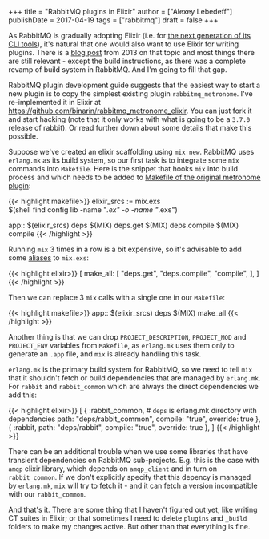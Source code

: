 +++
title = "RabbitMQ plugins in Elixir"
author = ["Alexey Lebedeff"]
publishDate = 2017-04-19
tags = ["rabbitmq"]
draft = false
+++

As RabbitMQ is gradually adopting Elixir (i.e. for [the next
generation of its CLI tools](https://github.com/rabbitmq/rabbitmq-cli)), it's natural that one would also want
to use Elixir for writing plugins. There is a [blog post](https://www.rabbitmq.com/blog/2013/06/03/using-elixir-to-write-rabbitmq-plugins/) from 2013
on that topic and most things there are still relevant - except the
build instructions, as there was a complete revamp of build system
in RabbitMQ. And I'm going to fill that gap.

<!--more-->

RabbitMQ plugin development guide suggests that the easiest way to
start a new plugin is to copy the simplest existing plugin
`rabbitmq_metronome`. I've re-implemented it in Elixir at
<https://github.com/binarin/rabbitmq_metronome_elixir>. You can just
fork it and start hacking (note that it only works with what is
going to be a `3.7.0` release of rabbit). Or read further down
about some details that make this possible.

Suppose we've created an elixir scaffolding using `mix
   new`. RabbitMQ uses `erlang.mk` as its build system, so our first
task is to integrate some `mix` commands into `Makefile`. Here is
the snippet that hooks `mix` into build process and which needs to
be added to [Makefile of the original metronome plugin](https://github.com/rabbitmq/rabbitmq-metronome/blob/master/Makefile):

{{< highlight makefile>}}
elixir_srcs := mix.exs \
               $(shell find config lib -name "*.ex" -o -name "*.exs")

app:: $(elixir_srcs) deps
     $(MIX) deps.get
     $(MIX) deps.compile
     $(MIX) compile
{{< /highlight >}}

Running `mix` 3 times in a row is a bit expensive, so it's
advisable to add some [aliases](https://hexdocs.pm/mix/Mix.html#module-aliases) to `mix.exs`:

{{< highlight elixir>}}
[
  make_all: [
    "deps.get",
    "deps.compile",
    "compile",
  ],
]
{{< /highlight >}}

Then we can replace 3 `mix` calls with a single one in our `Makefile`:

{{< highlight makefile>}}
app:: $(elixir_srcs) deps
     $(MIX) make_all
{{< /highlight >}}

Another thing is that we can drop `PROJECT_DESCRIPTION`,
`PROJECT_MOD` and `PROJECT_ENV` variables from `Makefile`, as
`erlang.mk` uses them only to generate an `.app` file, and `mix` is
already handling this task.

`erlang.mk` is the primary build system for RabbitMQ, so we need to
tell `mix` that it shouldn't fetch or build dependencies that are
managed by `erlang.mk`. For `rabbit` and `rabbit_common`
which are always the direct dependencies we add this:

{{< highlight elixir>}}
[
  {
    :rabbit_common,
    # `deps` is erlang.mk directory with dependencies
    path: "deps/rabbit_common",
    compile: "true",
    override: true
  },
  {
    :rabbit,
    path: "deps/rabbit",
    compile: "true",
    override: true
  },
]
{{< /highlight >}}

There can be an additional trouble when we use some libraries that
have transient dependencies on RabbitMQ sub-projects. E.g. this is
the case with `amqp` elixir library, which depends on `amqp_client`
and in turn on `rabbit_common`. If we don't explicitly specify that
this depency is managed by `erlang.mk`, `mix` will try to fetch
it - and it can fetch a version incompatible with our
`rabbit_common`.

And that's it. There are some thing that I haven't figured out yet,
like writing CT suites in Elixir; or that sometimes I need to
delete `plugins` and `_build` folders to make my
changes active. But other than that everything is fine.
